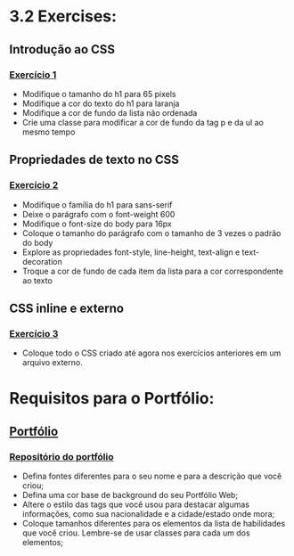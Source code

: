# 3.2 Exercises:

## Introdução ao CSS

### [Exercício 1](./exercise-1/index.html)

-   Modifique o tamanho do h1 para 65 pixels
-   Modifique a cor do texto do h1 para laranja
-   Modifique a cor de fundo da lista não ordenada
-   Crie uma classe para modificar a cor de fundo da tag p e da ul ao mesmo tempo

## Propriedades de texto no CSS

### [Exercício 2](./exercise-2/index.html)

-   Modifique o família do h1 para sans-serif
-   Deixe o parágrafo com o font-weight 600
-   Modifique o font-size do body para 16px
-   Coloque o tamanho do parágrafo com o tamanho de 3 vezes o padrão do body
-   Explore as propriedades font-style, line-height, text-align e text-decoration
-   Troque a cor de fundo de cada item da lista para a cor correspondente ao texto

## CSS inline e externo

### [Exercício 3](./exercise-3)

-   Coloque todo o CSS criado até agora nos exercícios anteriores em um arquivo externo.

# Requisitos para o Portfólio:

## [Portfólio](https://lucasdximenes.github.io/)

### [Repositório do portfólio](https://github.com/lucasdximenes/lucasdximenes.github.io)

-   Defina fontes diferentes para o seu nome e para a descrição que você criou;
-   Defina uma cor base de background do seu Portfólio Web;
-   Altere o estilo das tags que você usou para destacar algumas informações, como sua nacionalidade e a cidade/estado onde mora;
-   Coloque tamanhos diferentes para os elementos da lista de habilidades que você criou. Lembre-se de usar classes para cada um dos elementos;
